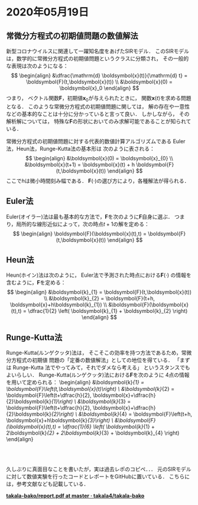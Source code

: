 # 2020年05月19日 



## 常微分方程式の初期値問題の数値解法

新型コロナウイルスに関連して一躍知名度をあげたSIRモデル．
このSIRモデルは，数学的に常微分方程式の初期値問題というクラスに分類され，
その一般的な表現は次のようになる：
$$
\begin{align}
  &\dfrac{\mathrm{d} \boldsymbol{x}(t)}{\mathrm{d} t} = \boldsymbol{F}(t,\boldsymbol{x}(t))
  \\
  &\boldsymbol{x}(0) = \boldsymbol{x}_0
\end{align}
$$
つまり，
ベクトル関数$\boldsymbol{F}$，初期値$\boldsymbol{x}_{0}$が与えられたときに，
関数$\boldsymbol{x}(t)$を求める問題となる．
このような常微分方程式の初期値問題に関しては，
解の存在や一意性などの基本的なことは十分に分かっていると言って良い．
しかしながら，
その解析解については，
特殊な$\boldsymbol{F}$の形状においてのみ求解可能であることが知られている．


常微分方程式の初期値問題に対する代表的数値計算アルゴリズムである
Euler法，Heun法，Runge-Kutta法の基本形は
次のように表される：
$$
\begin{align}
  &\boldsymbol{x}(0) = \boldsymbol{x}_{0}
  \\
  &\boldsymbol{x}(t+1) = \boldsymbol{x}(t) + h \boldsymbol{F}(t,\boldsymbol{x}(t))
\end{align}
$$
ここで$h$は微小時間刻み幅である．
$\boldsymbol{F}(\cdot)$の選び方により，各種解法が得られる．

## Euler法

Euler(オイラー)法は最も基本的な方法で，$\boldsymbol{F}$を次のように$\boldsymbol{F}$自身に選ぶ．
つまり，局所的な線形近似によって，次の時点$t+1$の解を定める：
$$
\begin{align}
 \boldsymbol{F}(\boldsymbol{x}(t),t) = \boldsymbol{F}(t,\boldsymbol{x}(t))
\end{align}
$$

## Heun法

Heun(ホイン)法は次のように，
Euler法で予測された時点における$\boldsymbol{F}(\cdot)$
の情報を含むように，$\boldsymbol{F}$を定める：
$$
\begin{align}
  &\boldsymbol{k}_{1} = \boldsymbol{F}(t,\boldsymbol{x}(t))
  \\
  &\boldsymbol{k}_{2} = \boldsymbol{F}(t+h, \boldsymbol{x}+h\boldsymbol{k}_{1})
  \\
  &\boldsymbol{F}(\boldsymbol{x}(t),t) = \dfrac{1}{2} \left( \boldsymbol{k}_{1} + \boldsymbol{k}_{2} \right)
\end{align}
$$


## Runge-Kutta法

Runge-Kutta(ルンゲクッタ)法は，
そこそこの効率を持つ方法であるため，常微分方程式の初期値
問題の「定番の数値解法」としての地位を得ている．
「まずは Runge-Kutta 法でやってみて，それでダメなら考える」
というスタンスでもよいらしい．
Runge-Kutta(ルンゲクッタ)法における$\boldsymbol{F}$を次のように
4点の情報を用いて定められる：
\begin{align}
  &\boldsymbol{k}_{1} = \boldsymbol{F}\left(t,\boldsymbol{x}(t)\right)
  \\
  &\boldsymbol{k}_{2} = \boldsymbol{F}\left(t+\dfrac{h}{2}, \boldsymbol{x}+\dfrac{h}{2}\boldsymbol{k}_{1}\right)
  \\
  &\boldsymbol{k}_{3} = \boldsymbol{F}\left(t+\dfrac{h}{2}, \boldsymbol{x}+\dfrac{h}{2}\boldsymbol{k}_{2}\right)
  \\
  &\boldsymbol{k}_{4} =  \boldsymbol{F}\left(t+h, \boldsymbol{x}+h\boldsymbol{k}_{3}\right)
  \\
  &\boldsymbol{F}(\boldsymbol{x}(t),t) = \dfrac{1}{6}
  \left( \boldsymbol{k}_{1} + 2\boldsymbol{k}_{2} + 2\boldsymbol{k}_{3} + \boldsymbol{k}_{4} \right)
\end{align}


<br>
<br>

久しぶりに真面目なことを書いたが，実は過去レポのコピペ．．．
元のSIRモデルに対して数値実験を行ったコードとレポートをGitHubに置いている．
こちらには，参考文献なども記載している．

**[takala-bako/report.pdf at master · takala4/takala-bako](https://github.com/takala4/takala-bako/blob/master/SIR/report.pdf)**